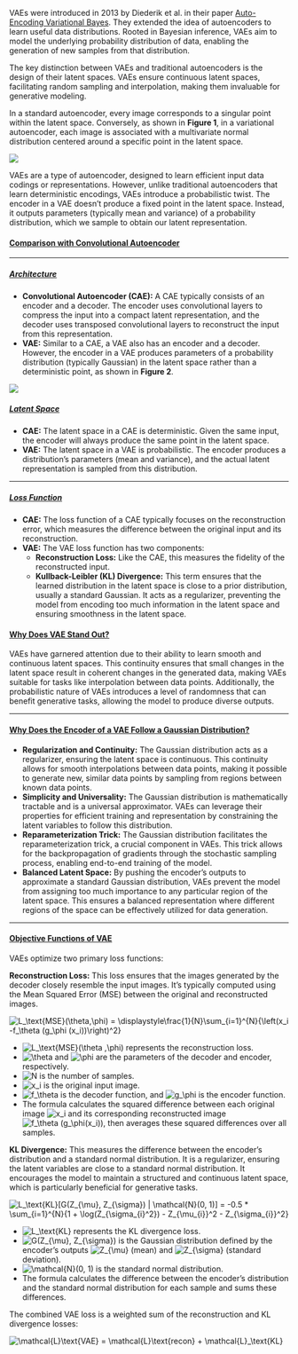 VAEs were introduced in 2013 by Diederik et al. in their paper [Auto-Encoding Variational Bayes](https://arxiv.org/abs/1312.6114). They extended the idea of autoencoders to learn useful data distributions. Rooted in Bayesian inference, VAEs aim to model the underlying probability distribution of data, enabling the generation of new samples from that distribution.

The key distinction between VAEs and traditional autoencoders is the design of their latent spaces. VAEs ensure continuous latent spaces, facilitating random sampling and interpolation, making them invaluable for generative modeling.

In a standard autoencoder, every image corresponds to a singular point within the latent space. Conversely, as shown in **Figure 1**, in a variational autoencoder, each image is associated with a multivariate normal distribution centered around a specific point in the latent space.

[![](https://lh5.googleusercontent.com/ZrB_cooYvAWJ25e4gprHyODxcJtVLIXQXcMbJQ19obGM2iZ9aEwNQ6Nv-xrGot5ITkTjmUf-GeHN-4AcX-V5c_MuYNAutiB5yW08_wujSH9JdQGvXbHKSPxcP_eD9MmDP7IV151f-abqmtJJTqFeyEs)](https://lh5.googleusercontent.com/ZrB_cooYvAWJ25e4gprHyODxcJtVLIXQXcMbJQ19obGM2iZ9aEwNQ6Nv-xrGot5ITkTjmUf-GeHN-4AcX-V5c_MuYNAutiB5yW08_wujSH9JdQGvXbHKSPxcP_eD9MmDP7IV151f-abqmtJJTqFeyEs)

VAEs are a type of autoencoder, designed to learn efficient input data codings or representations. However, unlike traditional autoencoders that learn deterministic encodings, VAEs introduce a probabilistic twist. The encoder in a VAE doesn’t produce a fixed point in the latent space. Instead, it outputs parameters (typically mean and variance) of a probability distribution, which we sample to obtain our latent representation.
#### [**Comparison with Convolutional Autoencoder**](https://pyimagesearch.com/2023/10/02/a-deep-dive-into-variational-autoencoders-with-pytorch/#TOC-h4Comparison)

---

##### [**Architecture**](https://pyimagesearch.com/2023/10/02/a-deep-dive-into-variational-autoencoders-with-pytorch/#TOC-h5Architecture)

- **Convolutional Autoencoder (CAE):** A CAE typically consists of an encoder and a decoder. The encoder uses convolutional layers to compress the input into a compact latent representation, and the decoder uses transposed convolutional layers to reconstruct the input from this representation.
- **VAE:** Similar to a CAE, a VAE also has an encoder and a decoder. However, the encoder in a VAE produces parameters of a probability distribution (typically Gaussian) in the latent space rather than a deterministic point, as shown in **Figure 2**.

[![](https://lh6.googleusercontent.com/dqHH81HNI-B60vDS3u2M0jsUVo0nsUIlMoRT4GlG4w8fDTfJ5-Li0vZ08XWtuEHLW2jFR4jlwxCz8O2WLTDX5u09uOp6WEE87XmStaspZgcBbHaRB47S3tdXdkf4TzIaZsDFh-YXLl945ebwzlWnJek)](https://lh6.googleusercontent.com/dqHH81HNI-B60vDS3u2M0jsUVo0nsUIlMoRT4GlG4w8fDTfJ5-Li0vZ08XWtuEHLW2jFR4jlwxCz8O2WLTDX5u09uOp6WEE87XmStaspZgcBbHaRB47S3tdXdkf4TzIaZsDFh-YXLl945ebwzlWnJek)
##### [**Latent Space**](https://pyimagesearch.com/2023/10/02/a-deep-dive-into-variational-autoencoders-with-pytorch/#TOC-h5LatentSpace)

- **CAE:** The latent space in a CAE is deterministic. Given the same input, the encoder will always produce the same point in the latent space.
- **VAE:** The latent space in a VAE is probabilistic. The encoder produces a distribution’s parameters (mean and variance), and the actual latent representation is sampled from this distribution.

---

##### [**Loss Function**](https://pyimagesearch.com/2023/10/02/a-deep-dive-into-variational-autoencoders-with-pytorch/#TOC-h5LossFunction)

- **CAE:** The loss function of a CAE typically focuses on the reconstruction error, which measures the difference between the original input and its reconstruction.
- **VAE:** The VAE loss function has two components:
    - **Reconstruction Loss:** Like the CAE, this measures the fidelity of the reconstructed input.
    - **Kullback-Leibler (KL) Divergence:** This term ensures that the learned distribution in the latent space is close to a prior distribution, usually a standard Gaussian. It acts as a regularizer, preventing the model from encoding too much information in the latent space and ensuring smoothness in the latent space.
#### [**Why Does VAE Stand Out?**](https://pyimagesearch.com/2023/10/02/a-deep-dive-into-variational-autoencoders-with-pytorch/#TOC-h4StandOut)

VAEs have garnered attention due to their ability to learn smooth and continuous latent spaces. This continuity ensures that small changes in the latent space result in coherent changes in the generated data, making VAEs suitable for tasks like interpolation between data points. Additionally, the probabilistic nature of VAEs introduces a level of randomness that can benefit generative tasks, allowing the model to produce diverse outputs.

---

#### [**Why Does the Encoder of a VAE Follow a Gaussian Distribution?**](https://pyimagesearch.com/2023/10/02/a-deep-dive-into-variational-autoencoders-with-pytorch/#TOC-h4Gaussian)

- **Regularization and Continuity:** The Gaussian distribution acts as a regularizer, ensuring the latent space is continuous. This continuity allows for smooth interpolations between data points, making it possible to generate new, similar data points by sampling from regions between known data points.
- **Simplicity and Universality:** The Gaussian distribution is mathematically tractable and is a universal approximator. VAEs can leverage their properties for efficient training and representation by constraining the latent variables to follow this distribution.
- **Reparameterization Trick:** The Gaussian distribution facilitates the reparameterization trick, a crucial component in VAEs. This trick allows for the backpropagation of gradients through the stochastic sampling process, enabling end-to-end training of the model.
- **Balanced Latent Space:** By pushing the encoder’s outputs to approximate a standard Gaussian distribution, VAEs prevent the model from assigning too much importance to any particular region of the latent space. This ensures a balanced representation where different regions of the space can be effectively utilized for data generation.

---

#### [**Objective Functions of VAE**](https://pyimagesearch.com/2023/10/02/a-deep-dive-into-variational-autoencoders-with-pytorch/#TOC-h4ObjectiveFunctions)

VAEs optimize two primary loss functions:

**Reconstruction Loss:** This loss ensures that the images generated by the decoder closely resemble the input images. It’s typically computed using the Mean Squared Error (MSE) between the original and reconstructed images.

![L_\text{MSE}(\theta,\phi) = \displaystyle\frac{1}{N}\sum_{i=1}^{N}{\left(x_i -f_\theta (g_\phi (x_i))\right)^2}](https://b2633864.smushcdn.com/2633864/wp-content/latex/67d/67d7e6c31558343cdc040c66ad345fdf-ffffff-000000-0.png?size=266x49&lossy=2&strip=1&webp=1 "L_\text{MSE}(\theta,\phi) = \displaystyle\frac{1}{N}\sum_{i=1}^{N}{\left(x_i -f_\theta (g_\phi (x_i))\right)^2}")

- ![L_\text{MSE}(\theta ,\phi)](https://b2633864.smushcdn.com/2633864/wp-content/latex/818/818f98a590dbf69596d717dbbc5149b8-ffffff-000000-0.png?size=74x18&lossy=2&strip=1&webp=1 "L_\text{MSE}(\theta ,\phi)") represents the reconstruction loss.
- ![\theta](https://b2633864.smushcdn.com/2633864/wp-content/latex/255/2554a2bb846cffd697389e5dc8912759-ffffff-000000-0.png?size=8x11&lossy=2&strip=1&webp=1 "\theta") and ![\phi](https://b2633864.smushcdn.com/2633864/wp-content/latex/1ed/1ed346930917426bc46d41e22cc525ec-ffffff-000000-0.png?size=10x14&lossy=2&strip=1&webp=1 "\phi") are the parameters of the decoder and encoder, respectively.
- ![N](https://b2633864.smushcdn.com/2633864/wp-content/latex/8d9/8d9c307cb7f3c4a32822a51922d1ceaa-ffffff-000000-0.png?size=15x11&lossy=2&strip=1&webp=1 "N") is the number of samples.
- ![x_i](https://b2633864.smushcdn.com/2633864/wp-content/latex/1ba/1ba8aaab47179b3d3e24b0ccea9f4e30-ffffff-000000-0.png?size=13x10&lossy=2&strip=1&webp=1 "x_i") is the original input image.
- ![f_\theta](https://b2633864.smushcdn.com/2633864/wp-content/latex/f95/f95dbc5e6ca7517c76671b7b2f72474f-ffffff-000000-0.png?size=14x14&lossy=2&strip=1&webp=1 "f_\theta") is the decoder function, and ![g_\phi](https://b2633864.smushcdn.com/2633864/wp-content/latex/1a6/1a6317a7865929248bc6b1e3e0469bde-ffffff-000000-0.png?size=15x12&lossy=2&strip=1&webp=1 "g_\phi") is the encoder function.
- The formula calculates the squared difference between each original image ![x_i](https://b2633864.smushcdn.com/2633864/wp-content/latex/1ba/1ba8aaab47179b3d3e24b0ccea9f4e30-ffffff-000000-0.png?size=13x10&lossy=2&strip=1&webp=1 "x_i") and its corresponding reconstructed image ![f_\theta (g_\phi(x_i))](https://b2633864.smushcdn.com/2633864/wp-content/latex/7cf/7cf5d85e6a6f949b63da203c387a4fd9-ffffff-000000-0.png?size=68x19&lossy=2&strip=1&webp=1 "f_\theta (g_\phi(x_i))"), then averages these squared differences over all samples.

**KL Divergence:** This measures the difference between the encoder’s distribution and a standard normal distribution. It is a regularizer, ensuring the latent variables are close to a standard normal distribution. It encourages the model to maintain a structured and continuous latent space, which is particularly beneficial for generative tasks.

![L_\text{KL}[G(Z_{\mu}, Z_{\sigma})  |  \mathcal{N}(0, 1)] = -0.5 * \sum_{i=1}^{N}{1 + \log(Z_{\sigma_{i}^2}) - Z_{\mu_{i}}^2 -  Z_{\sigma_{i}}^2}](https://b2633864.smushcdn.com/2633864/wp-content/latex/4e0/4e060015dd5a90a210fac12cd6c9157b-ffffff-000000-0.png?size=448x24&lossy=2&strip=1&webp=1 "L_\text{KL}[G(Z_{\mu}, Z_{\sigma})  |  \mathcal{N}(0, 1)] = -0.5 * \sum_{i=1}^{N}{1 + \log(Z_{\sigma_{i}^2}) - Z_{\mu_{i}}^2 -  Z_{\sigma_{i}}^2}")

- ![L_\text{KL}](https://b2633864.smushcdn.com/2633864/wp-content/latex/1f1/1f150fbeb1728057a59d67d1aa0f9176-ffffff-000000-0.png?size=27x15&lossy=2&strip=1&webp=1 "L_\text{KL}") represents the KL divergence loss.
- ![G(Z_{\mu}, Z_{\sigma})](https://b2633864.smushcdn.com/2633864/wp-content/latex/f18/f189de5c0abefcdb20d60add2b74420e-ffffff-000000-0.png?size=69x19&lossy=2&strip=1&webp=1 "G(Z_{\mu}, Z_{\sigma})") is the Gaussian distribution defined by the encoder’s outputs ![Z_{\mu}](https://b2633864.smushcdn.com/2633864/wp-content/latex/3c3/3c3992a836dc10f16083f526c13b7f79-ffffff-000000-0.png?size=18x16&lossy=2&strip=1&webp=1 "Z_{\mu}") (mean) and ![Z_{\sigma}](https://b2633864.smushcdn.com/2633864/wp-content/latex/2e1/2e100224cae81152659641f4b9082080-ffffff-000000-0.png?size=18x14&lossy=2&strip=1&webp=1 "Z_{\sigma}") (standard deviation).
- ![\mathcal{N}(0, 1)](https://b2633864.smushcdn.com/2633864/wp-content/latex/3b3/3b3f99a5588e1cd0c235b04edc563f25-ffffff-000000-0.png?size=52x18&lossy=2&strip=1&webp=1 "\mathcal{N}(0, 1)") is the standard normal distribution.
- The formula calculates the difference between the encoder’s distribution and the standard normal distribution for each sample and sums these differences.

The combined VAE loss is a weighted sum of the reconstruction and KL divergence losses:

![\mathcal{L}_\text{VAE} = \mathcal{L}_\text{recon} + \mathcal{L}_\text{KL}](https://b2633864.smushcdn.com/2633864/wp-content/latex/331/3318c9bd2bc57d6b6777d1343bfaafb2-ffffff-000000-0.png?size=145x16&lossy=2&strip=1&webp=1 "\mathcal{L}_\text{VAE} = \mathcal{L}_\text{recon} + \mathcal{L}_\text{KL}")